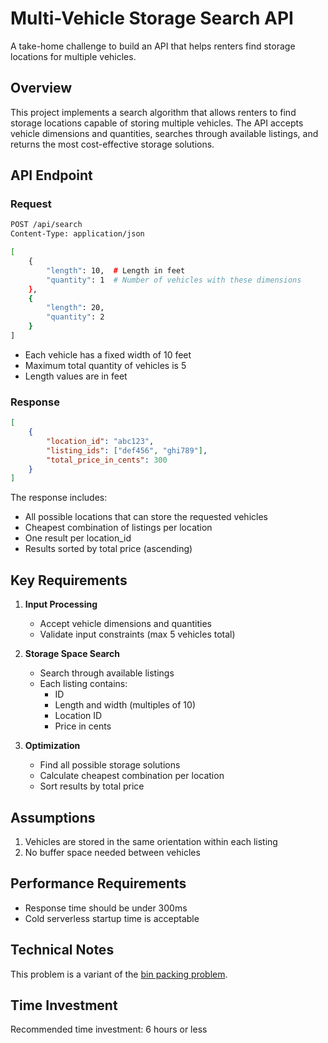 # Multi-Vehicle Storage Search API

A take-home challenge to build an API that helps renters find storage locations for multiple vehicles.

## Overview

This project implements a search algorithm that allows renters to find storage locations capable of storing multiple vehicles. The API accepts vehicle dimensions and quantities, searches through available listings, and returns the most cost-effective storage solutions.

## API Endpoint

### Request

```bash
POST /api/search
Content-Type: application/json

[
    {
        "length": 10,  # Length in feet
        "quantity": 1  # Number of vehicles with these dimensions
    },
    {
        "length": 20,
        "quantity": 2
    }
]
```

- Each vehicle has a fixed width of 10 feet
- Maximum total quantity of vehicles is 5
- Length values are in feet

### Response

```json
[
    {
        "location_id": "abc123",
        "listing_ids": ["def456", "ghi789"],
        "total_price_in_cents": 300
    }
]
```

The response includes:
- All possible locations that can store the requested vehicles
- Cheapest combination of listings per location
- One result per location_id
- Results sorted by total price (ascending)

## Key Requirements

1. **Input Processing**
   - Accept vehicle dimensions and quantities
   - Validate input constraints (max 5 vehicles total)

2. **Storage Space Search**
   - Search through available listings
   - Each listing contains:
     - ID
     - Length and width (multiples of 10)
     - Location ID
     - Price in cents

3. **Optimization**
   - Find all possible storage solutions
   - Calculate cheapest combination per location
   - Sort results by total price

## Assumptions

1. Vehicles are stored in the same orientation within each listing
2. No buffer space needed between vehicles

## Performance Requirements

- Response time should be under 300ms
- Cold serverless startup time is acceptable

## Technical Notes

This problem is a variant of the [bin packing problem](https://en.wikipedia.org/wiki/Bin_packing_problem).

## Time Investment

Recommended time investment: 6 hours or less
